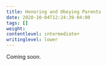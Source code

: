 ```yaml
---
title: Honoring and Obeying Parents
date: 2020-10-04T12:24:39-04:00
tags: []
weight: 
contentlevel: intermediate+
writinglevel: lower
---
```


Coming soon.
